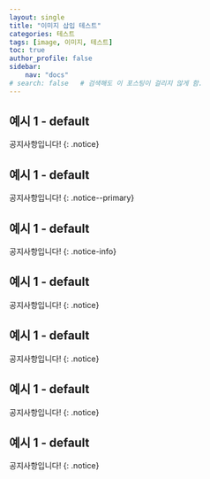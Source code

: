```yaml
---
layout: single
title: "이미지 삽입 테스트"
categories: 테스트
tags: [image, 이미지, 테스트]
toc: true
author_profile: false
sidebar:
    nav: "docs"
# search: false   # 검색해도 이 포스팅이 걸리지 않게 함.
---
```


## 예시 1 - default

공지사항입니다!
{: .notice}

## 예시 1 - default

공지사항입니다!
{: .notice--primary}

## 예시 1 - default

공지사항입니다!
{: .notice-info}

## 예시 1 - default

공지사항입니다!
{: .notice}

## 예시 1 - default

공지사항입니다!
{: .notice}

## 예시 1 - default

공지사항입니다!
{: .notice}

## 예시 1 - default

공지사항입니다!
{: .notice}